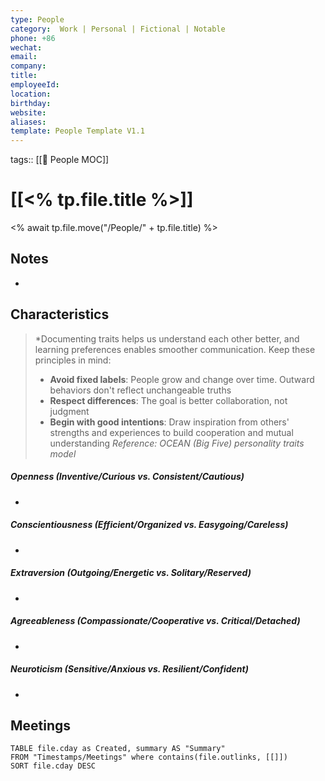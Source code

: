 ```yaml
---
type: People
category:  Work | Personal | Fictional | Notable
phone: +86
wechat:
email:
company:
title:
employeeId:
location:
birthday:
website:
aliases:
template: People Template V1.1
---
```

tags:: [[👥 People MOC]]

# [[<% tp.file.title %>]]
<% await tp.file.move("/People/" + tp.file.title) %>

## Notes
-

## Characteristics

> *Documenting traits helps us understand each other better, and learning preferences enables smoother communication. Keep these principles in mind:
>   - **Avoid fixed labels**: People grow and change over time. Outward behaviors don't reflect unchangeable truths
>   - **Respect differences**: The goal is better collaboration, not judgment
>   - **Begin with good intentions**: Draw inspiration from others' strengths and experiences to build cooperation and mutual understanding
> *Reference: OCEAN (Big Five) personality traits model*

##### **O**penness (Inventive/Curious vs. Consistent/Cautious)
-

##### **C**onscientiousness (Efficient/Organized vs. Easygoing/Careless)
-

##### **E**xtraversion (Outgoing/Energetic vs. Solitary/Reserved)
-

##### **A**greeableness (Compassionate/Cooperative vs. Critical/Detached)
-

##### **N**euroticism (Sensitive/Anxious vs. Resilient/Confident)
-

## Meetings
```dataview
TABLE file.cday as Created, summary AS "Summary"
FROM "Timestamps/Meetings" where contains(file.outlinks, [[]])
SORT file.cday DESC
```
